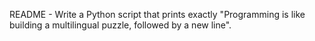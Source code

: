 README - Write a Python script that prints exactly "Programming is like building a multilingual puzzle, followed by a new line".